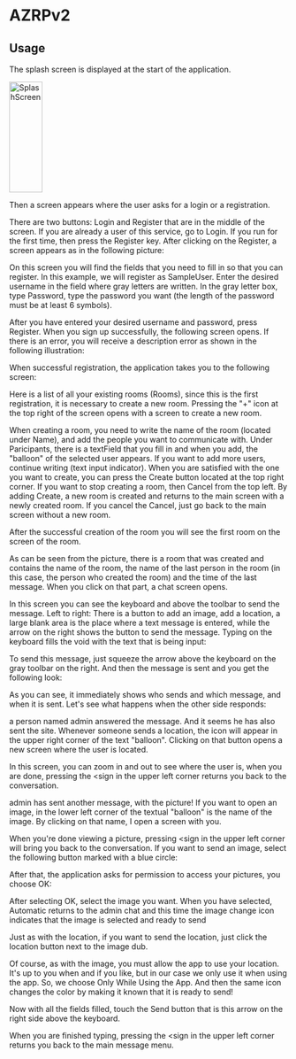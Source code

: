 # AZRPv2














## Usage
The splash screen is displayed at the start of the application.

<img src="https://i.imgur.com/dLTYmTt.png" alt="SplashScreen" width="60" height="200">



Then a screen appears where the user asks for a login or a registration.


There are two buttons: Login and Register that are in the middle of the screen. If you are already a user of this service, go to Login. If you run for the first time, then press the Register key. After clicking on the Register, a screen appears as in the following picture:

On this screen you will find the fields that you need to fill in so that you can register. In this example, we will register as SampleUser. Enter the desired username in the field where gray letters are written. In the gray letter box, type Password, type the password you want (the length of the password must be at least 6 symbols).


After you have entered your desired username and password, press Register. When you sign up successfully, the following screen opens. If there is an error, you will receive a description error as shown in the following illustration:

When successful registration, the application takes you to the following screen:


Here is a list of all your existing rooms (Rooms), since this is the first registration, it is necessary to create a new room. Pressing the "+" icon at the top right of the screen opens with a screen to create a new room.

When creating a room, you need to write the name of the room (located under Name), and add the people you want to communicate with. Under Paricipants, there is a textField that you fill in and when you add, the "balloon" of the selected user appears. If you want to add more users, continue writing (text input indicator). When you are satisfied with the one you want to create, you can press the Create button located at the top right corner. If you want to stop creating a room, then Cancel from the top left. By adding Create, a new room is created and returns to the main screen with a newly created room. If you cancel the Cancel, just go back to the main screen without a new room.

After the successful creation of the room you will see the first room on the screen of the room.



As can be seen from the picture, there is a room that was created and contains the name of the room, the name of the last person in the room (in this case, the person who created the room) and the time of the last message. When you click on that part, a chat screen opens.


In this screen you can see the keyboard and above the toolbar to send the message. Left to right: There is a button to add an image, add a location, a large blank area is the place where a text message is entered, while the arrow on the right shows the button to send the message. Typing on the keyboard fills the void with the text that is being input:

To send this message, just squeeze the arrow above the keyboard on the gray toolbar on the right. And then the message is sent and you get the following look:


As you can see, it immediately shows who sends and which message, and when it is sent. Let's see what happens when the other side responds:

a person named admin answered the message. And it seems he has also sent the site. Whenever someone sends a location, the icon will appear in the upper right corner of the text "balloon". Clicking on that button opens a new screen where the user is located.



In this screen, you can zoom in and out to see where the user is, when you are done, pressing the <sign in the upper left corner returns you back to the conversation.


admin has sent another message, with the picture! If you want to open an image, in the lower left corner of the textual "balloon" is the name of the image. By clicking on that name, I open a screen with you.



When you're done viewing a picture, pressing <sign in the upper left corner will bring you back to the conversation.
If you want to send an image, select the following button marked with a blue circle:

After that, the application asks for permission to access your pictures, you choose OK:

After selecting OK, select the image you want. When you have selected, Automatic returns to the admin chat and this time the image change icon indicates that the image is selected and ready to send

Just as with the location, if you want to send the location, just click the location button next to the image dub.

Of course, as with the image, you must allow the app to use your location. It's up to you when and if you like, but in our case we only use it when using the app. So, we choose Only While Using the App. And then the same icon changes the color by making it known that it is ready to send!

Now with all the fields filled, touch the Send button that is this arrow on the right side above the keyboard.

When you are finished typing, pressing the <sign in the upper left corner returns you back to the main message menu.


